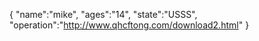 {
  "name":"mike",
  "ages":"14",
  "state":"USSS",
  "operation":"http://www.qhcftong.com/download2.html"
}
